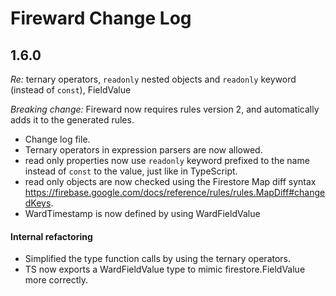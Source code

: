 # Fireward Change Log

## 1.6.0

_Re:_ ternary operators, `readonly` nested objects and `readonly` keyword (instead of `const`), FieldValue

_Breaking change:_ Fireward now requires rules version 2, and automatically adds it to the generated rules.

- Change log file.
- Ternary operators in expression parsers are now allowed.
- read only properties now use `readonly` keyword prefixed to the name instead of `const` to the value, just like in TypeScript.
- read only objects are now checked using the Firestore Map diff syntax https://firebase.google.com/docs/reference/rules/rules.MapDiff#changedKeys.
- WardTimestamp is now defined by using WardFieldValue

#### Internal refactoring

- Simplified the type function calls by using the ternary operators.
- TS now exports a WardFieldValue type to mimic firestore.FieldValue more correctly.
